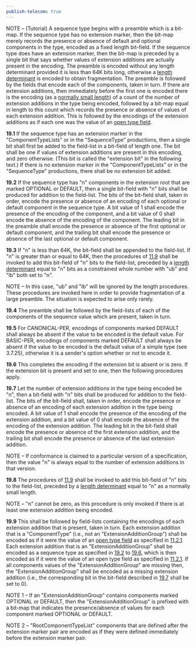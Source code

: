 ```yaml
---
publish-telecom: true
---
```


NOTE – (Tutorial) A sequence type begins with a preamble which is a bit-map. If the sequence type has no extension marker, then the bit-map merely records the presence or absence of default and optional components in the type, encoded as a fixed length bit-field. If the sequence type does have an extension marker, then the bit-map is preceded by a single bit that says whether values of extension additions are actually present in the encoding. The preamble is encoded without any length determinant provided it is less than 64K bits long, otherwise a [length determinant](./11.9%20General%20rules%20for%20encoding%20a%20length%20determinant.md) is encoded to obtain fragmentation. The preamble is followed by the fields that encode each of the components, taken in turn. If there are extension additions, then immediately before the first one is encoded there is the encoding (as a [normally small length](./11.9%20General%20rules%20for%20encoding%20a%20length%20determinant.md)) of a count of the number of extension additions in the type being encoded, followed by a bit-map equal in length to this count which records the presence or absence of values of each extension addition. This is followed by the encodings of the extension additions as if each one was the value of an [open type field](./11.2%20Open%20type%20fields.md).

**19.1** If the sequence type has an extension marker in the "ComponentTypeLists" or in the "SequenceType" productions, then a single bit shall first be added to the field-list in a bit-field of length one. The bit shall be one if values of extension additions are present in this encoding, and zero otherwise. (This bit is called the "extension bit" in the following text.) If there is no extension marker in the "ComponentTypeLists" or in the "SequenceType" productions, there shall be no extension bit added.

**19.2** If the sequence type has "n" components in the extension root that are marked OPTIONAL or DEFAULT, then a single bit-field with "n" bits shall be produced for addition to the field-list. The bits of the bit-field shall, taken in order, encode the presence or absence of an encoding of each optional or default component in the sequence type. A bit value of 1 shall encode the presence of the encoding of the component, and a bit value of 0 shall encode the absence of the encoding of the component. The leading bit in the preamble shall encode the presence or absence of the first optional or default component, and the trailing bit shall encode the presence or absence of the last optional or default component. <a id="cd19a5"></a>

**19.3** If "n" is less than 64K, the bit-field shall be appended to the field-list. If "n" is greater than or equal to 64K, then the procedures of [11.9](./11.9%20General%20rules%20for%20encoding%20a%20length%20determinant.md) shall be invoked to add this bit-field of "n" bits to the field-list, preceded by a [length determinant](./11.9%20General%20rules%20for%20encoding%20a%20length%20determinant.md) equal to "n" bits as a constrained whole number with "ub" and "lb" both set to "n".

NOTE – In this case, "ub" and "lb" will be ignored by the length procedures. These procedures are invoked here in order to provide fragmentation of a large preamble. The situation is expected to arise only rarely.

**19.4** The preamble shall be followed by the field-lists of each of the components of the sequence value which are present, taken in turn.

**19.5** For CANONICAL-PER, encodings of components marked DEFAULT shall always be absent if the value to be encoded is the default value. For BASIC-PER, encodings of components marked DEFAULT shall always be absent if the value to be encoded is the default value of a simple type (see 3.7.25), otherwise it is a sender's option whether or not to encode it.

**19.6** This completes the encoding if the extension bit is absent or is zero. If the extension bit is present and set to one, then the following procedures apply. <a id="433786"></a>

**19.7** Let the number of extension additions in the type being encoded be "n", then a bit-field with "n" bits shall be produced for addition to the field-list. The bits of the bit-field shall, taken in order, encode the presence or absence of an encoding of each extension addition in the type being encoded. A bit value of 1 shall encode the presence of the encoding of the extension addition, and a bit value of 0 shall encode the absence of the encoding of the extension addition. The leading bit in the bit-field shall encode the presence or absence of the first extension addition, and the trailing bit shall encode the presence or absence of the last extension addition. <a id="019704"></a>

NOTE – If conformance is claimed to a particular version of a specification, then the value "n" is always equal to the number of extension additions in that version.

**19.8** The procedures of [11.9](./11.9%20General%20rules%20for%20encoding%20a%20length%20determinant.md) shall be invoked to add this bit-field of "n" bits to the field-list, preceded by a [length determinant](./11.9%20General%20rules%20for%20encoding%20a%20length%20determinant.md) equal to "n" as a normally small length.

NOTE – "n" cannot be zero, as this procedure is only invoked if there is at least one extension addition being encoded.

**19.9** This shall be followed by field-lists containing the encodings of each extension addition that is present, taken in turn. Each extension addition that is a "ComponentType" (i.e., not an "ExtensionAdditionGroup") shall be encoded as if it were the value of an [open type field](./11.2%20Open%20type%20fields.md) as specified in [11.2.1](./11.2%20Open%20type%20fields.md#^ce0e75). Each extension addition that is an "ExtensionAdditionGroup" shall be encoded as a sequence type as specified in [19.2](19%20Encoding%20the%20sequence%20type.md#^cd19a5) to [19.6](19%20Encoding%20the%20sequence%20type.md#^433786), which is then encoded as if it were the value of an open type field as specified in [11.2.1](./11.2%20Open%20type%20fields.md#^ce0e75). If all components values of the "ExtensionAdditionGroup" are missing then, the "ExtensionAdditionGroup" shall be encoded as a missing extension addition (i.e., the corresponding bit in the bit-field described in [19.7](19%20Encoding%20the%20sequence%20type.md#^019704) shall be set to 0).

NOTE 1 – If an "ExtensionAdditionGroup" contains components marked OPTIONAL or DEFAULT, then the "ExtensionAdditionGroup" is prefixed with a bit-map that indicates the presence/absence of values for each component marked OPTIONAL or DEFAULT.

NOTE 2 – "RootComponentTypeList" components that are defined after the extension marker pair are encoded as if they were defined immediately before the extension marker pair.
